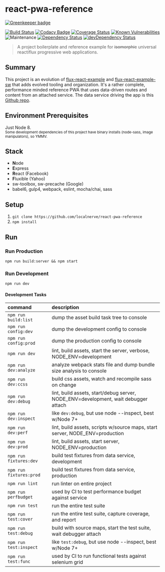 # react-pwa-reference

[![Greenkeeper badge](https://badges.greenkeeper.io/localnerve/react-pwa-reference.svg)](https://greenkeeper.io/)

[![Build Status](https://secure.travis-ci.org/localnerve/react-pwa-reference.svg?branch=master)](http://travis-ci.org/localnerve/react-pwa-reference)
[![Codacy Badge](https://api.codacy.com/project/badge/Grade/f2f6921b42144bf78487753e2eb70cf5)](https://www.codacy.com/app/alex/react-pwa-reference?utm_source=github.com&amp;utm_medium=referral&amp;utm_content=localnerve/react-pwa-reference&amp;utm_campaign=Badge_Grade)
[![Coverage Status](https://coveralls.io/repos/github/localnerve/react-pwa-reference/badge.svg?branch=master)](https://coveralls.io/github/localnerve/react-pwa-reference?branch=master)
[![Known Vulnerabilities](https://snyk.io/test/github/localnerve/react-pwa-reference/badge.svg)](https://snyk.io/test/github/localnerve/react-pwa-reference)
![Maintenance](https://img.shields.io/maintenance/yes/2018.svg)
[![Dependency Status](https://david-dm.org/localnerve/react-pwa-reference.svg)](https://david-dm.org/localnerve/react-pwa-reference)
[![devDependency Status](https://david-dm.org/localnerve/react-pwa-reference/dev-status.svg)](https://david-dm.org/localnerve/react-pwa-reference#info=devDependencies)

> A project boilerplate and reference example for ~~isomorphic~~ universal reactiflux progressive web applications.

## Summary
This project is an evolution of [flux-react-example](https://github.com/localnerve/flux-react-example) and [flux-react-example-sw](https://github.com/localnerve/flux-react-example-sw) that adds evolved tooling and organization. It's a rather complete, performance minded reference PWA that uses data-driven routes and content from an attached service. The data service driving the app is this [Github repo](https://github.com/localnerve/fred).

## Environment Prerequisites
Just Node 8.  
<small>Some development dependencies of this project have binary installs (node-sass, image manipulators), so YMMV.</small>

## Stack
* **N**ode
* **E**xpress
* **R**eact (Facebook)
* **F**luxible (Yahoo)
* sw-toolbox, sw-precache (Google)
* babel6, gulp4, webpack, eslint, mocha/chai, sass

## Setup
1. `git clone https://github.com/localnerve/react-pwa-reference`
2. `npm install`

## Run

### Run Production
  `npm run build:server && npm start`

### Run Development
  `npm run dev`

#### Development Tasks
| command | description |
| :--- | :--- |
| `npm run build:list` | dump the asset build task tree to console |
| `npm run config:dev` | dump the development config to console |
| `npm run config:prod` | dump the production config to console |
| `npm run dev` | lint, build assets, start the server, verbose, NODE_ENV=development |
| `npm run dev:analyze` | analyze webpack stats file and dump bundle size analysis to console |
| `npm run dev:ccss` | build css assets, watch and recompile sass on change |
| `npm run dev:debug` | lint, build assets, start/debug server, NODE_ENV=development, wait debugger attach |
| `npm run dev:inspect` | like `dev:debug`, but use node --inspect, best w/Node 7+ |
| `npm run dev:perf` | lint, build assets, scripts w/source maps, start server, NODE_ENV=production |
| `npm run dev:prod` | lint, build assets, start server, NODE_ENV=production |
| `npm run fixtures:dev` | build test fixtures from data service, development |
| `npm run fixtures:prod` | build test fixtures from data service, production |
| `npm run lint` | run linter on entire project |
| `npm run perfbudget` | used by CI to test performance budget against service |
| `npm run test` | run the entire test suite |
| `npm run test:cover` | run the entire test suite, capture coverage, and report |
| `npm run test:debug` | build with source maps, start the test suite, wait debugger attach |
| `npm run test:inspect` | like `test:debug`, but use node --inspect, best w/Node 7+ |
| `npm run test:func` | used by CI to run functional tests against selenium grid |
